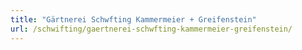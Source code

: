 ```yaml
---
title: "Gärtnerei Schwfting Kammermeier + Greifenstein"
url: /schwifting/gaertnerei-schwfting-kammermeier-greifenstein/
---
```

